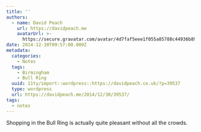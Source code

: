 ```yaml
---
title: ''
authors:
  - name: David Peach
    url: https://davidpeach.me
    avatarUrl: >-
      https://secure.gravatar.com/avatar/4d7faf5eee1f055a85788c44936b8995eaab6dfb004e7854ec747ccb272e91ee?s=96&d=mm&r=g
date: 2014-12-30T09:57:00.000Z
metadata:
  categories:
    - Notes
  tags:
    - Birmingham
    - Bull Ring
  uuid: 11ty/import::wordpress::https://davidpeach.co.uk/?p=39537
  type: wordpress
  url: https://davidpeach.me/2014/12/30/39537/
tags:
  - notes
---
```

Shopping in the Bull Ring is actually quite pleasant without all the crowds.